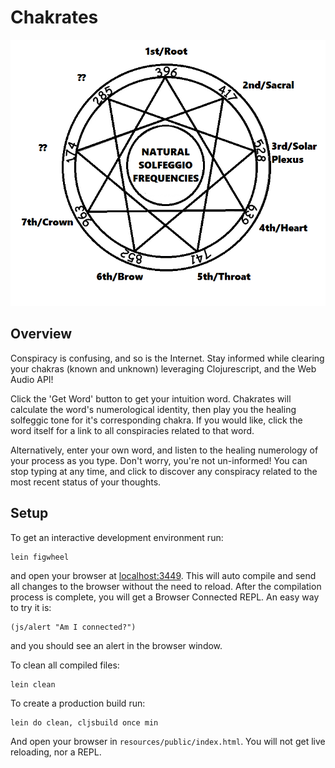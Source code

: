 # Chakrates

![Alt text](resources/public/images/solfeggios.png?raw=true "Solfeggio")

## Overview

Conspiracy is confusing, and so is the Internet. Stay informed while clearing your chakras (known and unknown) leveraging Clojurescript, and the Web Audio API!

Click the 'Get Word' button to get your intuition word. Chakrates will calculate the word's numerological identity, then play you the healing solfeggic tone for it's corresponding chakra. If you would like, click the word itself for a link to all conspiracies related to that word.
 
Alternatively, enter your own word, and listen to the healing numerology of your process as you type. Don't worry, you're not un-informed! You can stop typing at any time, and click to discover any conspiracy related to the most recent status of your thoughts.

## Setup

To get an interactive development environment run:

    lein figwheel

and open your browser at [localhost:3449](http://localhost:3449/).
This will auto compile and send all changes to the browser without the
need to reload. After the compilation process is complete, you will
get a Browser Connected REPL. An easy way to try it is:

    (js/alert "Am I connected?")

and you should see an alert in the browser window.

To clean all compiled files:

    lein clean

To create a production build run:

    lein do clean, cljsbuild once min

And open your browser in `resources/public/index.html`. You will not
get live reloading, nor a REPL. 
